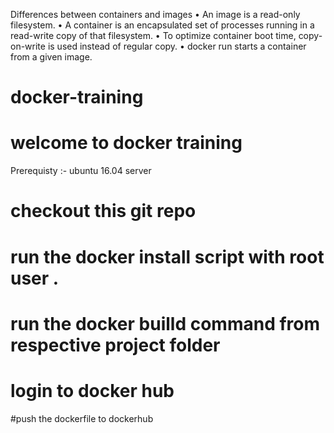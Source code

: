 Differences between containers and images
• An image is a read-only filesystem.
• A container is an encapsulated set of processes running in a read-write copy of
that filesystem.
• To optimize container boot time, copy-on-write is used instead of regular copy.
• docker run starts a container from a given image.

# docker-training

# welcome to docker training 

Prerequisty :-  ubuntu 16.04  server

# checkout this  git repo 
# run the docker install script with root user .

#  run the docker builld command from respective project folder

# login to docker hub

#push  the dockerfile to dockerhub
